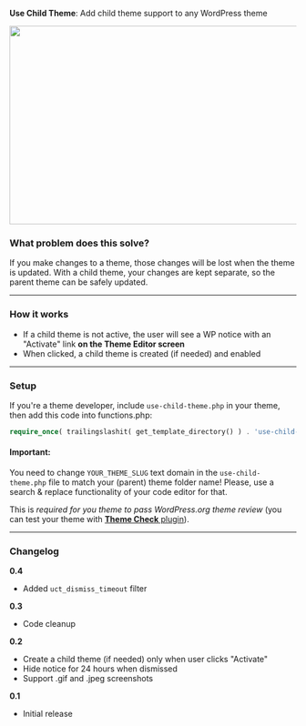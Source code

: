 **Use Child Theme**: Add child theme support to any WordPress theme

<img src="http://i.imgur.com/XqYZcTA.png" width="680" height="349" />

### What problem does this solve?

If you make changes to a theme, those changes will be lost when the theme is updated.
With a child theme, your changes are kept separate, so the parent theme can be safely updated.

---

### How it works

* If a child theme is not active, the user will see a WP notice with an "Activate" link **on the Theme Editor screen**
* When clicked, a child theme is created (if needed) and enabled

---

### Setup

If you're a theme developer, include `use-child-theme.php` in your theme, then add this code into functions.php:

```php
require_once( trailingslashit( get_template_directory() ) . 'use-child-theme.php' );
```

#### Important:

You need to change `YOUR_THEME_SLUG` text domain in the `use-child-theme.php` file to match your (parent) theme folder name! Please, use a search & replace functionality of your code editor for that.

This is *required for you theme to pass WordPress.org theme review* (you can test your theme with [**Theme Check** plugin](https://wordpress.org/plugins/theme-check/)).

---

### Changelog

**0.4**
* Added `uct_dismiss_timeout` filter

**0.3**
* Code cleanup

**0.2**
* Create a child theme (if needed) only when user clicks "Activate"
* Hide notice for 24 hours when dismissed
* Support .gif and .jpeg screenshots

**0.1**
* Initial release
